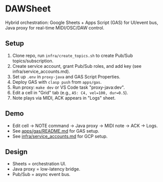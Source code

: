 # DAWSheet

Hybrid orchestration: Google Sheets + Apps Script (GAS) for UI/event bus, Java proxy for real-time MIDI/OSC/DAW control.

## Setup

1.  Clone repo, run `infra/create_topics.sh` to create Pub/Sub topics/subscription.
2.  Create service account, grant Pub/Sub roles, and add key (see infra/service_accounts.md).
3.  Set up `.env` in `proxy-java` and GAS Script Properties.
4.  Deploy GAS with `clasp push` from `apps/gas`.
5.  Run proxy: `make dev` or VS Code task "proxy-java:dev".
6.  Edit a cell in "Grid" tab (e.g., `A5: C4, vel=100, dur=0.5`).
7.  Note plays via MIDI, ACK appears in "Logs" sheet.

## Demo

-   Edit cell → NOTE command → Java proxy → MIDI note → ACK → Logs.
-   See [apps/gas/README.md](apps/gas/README.md) for GAS setup.
-   See [infra/service_accounts.md](infra/service_accounts.md) for GCP setup.

## Design

-   Sheets = orchestration UI.
-   Java proxy = low-latency bridge.
-   Pub/Sub = async event bus.
